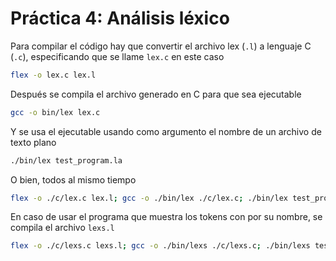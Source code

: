 # Práctica 4: Análisis léxico

Para compilar el código hay que convertir el archivo lex (`.l`) a lenguaje C (`.c`), especificando que se llame `lex.c` en este caso

```bash
flex -o lex.c lex.l
```

Después se compila el archivo generado en C para que sea ejecutable

```bash
gcc -o bin/lex lex.c
```

Y se usa el ejecutable usando como argumento el nombre de un archivo de texto plano

```bash
./bin/lex test_program.la
```

O bien, todos al mismo tiempo

```bash
flex -o ./c/lex.c lex.l; gcc -o ./bin/lex ./c/lex.c; ./bin/lex test_program.la
```

En caso de usar el programa que muestra los tokens con por su nombre, se compila el archivo `lexs.l`

```bash
flex -o ./c/lexs.c lexs.l; gcc -o ./bin/lexs ./c/lexs.c; ./bin/lexs test_program.la
```
